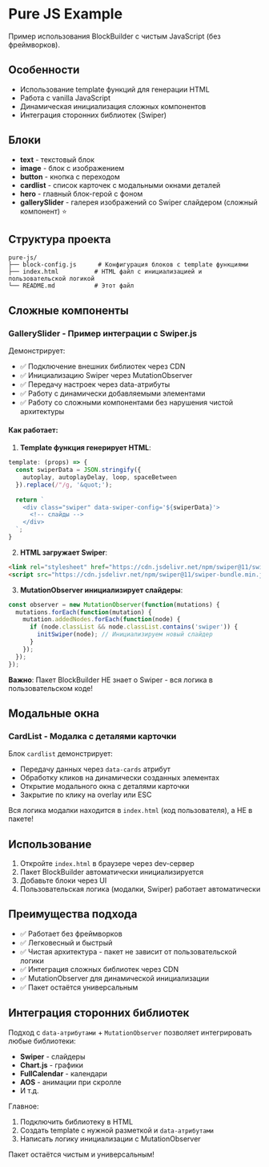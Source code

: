# Pure JS Example

Пример использования BlockBuilder с чистым JavaScript (без фреймворков).

## Особенности

- Использование template функций для генерации HTML
- Работа с vanilla JavaScript
- Динамическая инициализация сложных компонентов
- Интеграция сторонних библиотек (Swiper)

## Блоки

- **text** - текстовый блок
- **image** - блок с изображением
- **button** - кнопка с переходом
- **cardlist** - список карточек с модальными окнами деталей
- **hero** - главный блок-герой с фоном
- **gallerySlider** - галерея изображений со Swiper слайдером (сложный компонент) ⭐

## Структура проекта

```
pure-js/
├── block-config.js      # Конфигурация блоков с template функциями
├── index.html          # HTML файл с инициализацией и пользовательской логикой
└── README.md           # Этот файл
```

## Сложные компоненты

### GallerySlider - Пример интеграции с Swiper.js

Демонстрирует:
- ✅ Подключение внешних библиотек через CDN
- ✅ Инициализацию Swiper через MutationObserver
- ✅ Передачу настроек через data-атрибуты
- ✅ Работу с динамически добавляемыми элементами
- ✅ Работу со сложными компонентами без нарушения чистой архитектуры

#### Как работает:

1. **Template функция генерирует HTML**:
```javascript
template: (props) => {
  const swiperData = JSON.stringify({ 
    autoplay, autoplayDelay, loop, spaceBetween 
  }).replace(/"/g, '&quot;');
  
  return `
    <div class="swiper" data-swiper-config='${swiperData}'>
      <!-- слайды -->
    </div>
  `;
}
```

2. **HTML загружает Swiper**:
```html
<link rel="stylesheet" href="https://cdn.jsdelivr.net/npm/swiper@11/swiper-bundle.min.css">
<script src="https://cdn.jsdelivr.net/npm/swiper@11/swiper-bundle.min.js"></script>
```

3. **MutationObserver инициализирует слайдеры**:
```javascript
const observer = new MutationObserver(function(mutations) {
  mutations.forEach(function(mutation) {
    mutation.addedNodes.forEach(function(node) {
      if (node.classList && node.classList.contains('swiper')) {
        initSwiper(node); // Инициализируем новый слайдер
      }
    });
  });
});
```

**Важно**: Пакет BlockBuilder НЕ знает о Swiper - вся логика в пользовательском коде!

## Модальные окна

### CardList - Модалка с деталями карточки

Блок `cardlist` демонстрирует:
- Передачу данных через `data-cards` атрибут
- Обработку кликов на динамически созданных элементах
- Открытие модального окна с деталями карточки
- Закрытие по клику на overlay или ESC

Вся логика модалки находится в `index.html` (код пользователя), а НЕ в пакете!

## Использование

1. Откройте `index.html` в браузере через dev-сервер
2. Пакет BlockBuilder автоматически инициализируется
3. Добавьте блоки через UI
4. Пользовательская логика (модалки, Swiper) работает автоматически

## Преимущества подхода

- ✅ Работает без фреймворков
- ✅ Легковесный и быстрый
- ✅ Чистая архитектура - пакет не зависит от пользовательской логики
- ✅ Интеграция сложных библиотек через CDN
- ✅ MutationObserver для динамической инициализации
- ✅ Пакет остаётся универсальным

## Интеграция сторонних библиотек

Подход с `data-атрибутами` + `MutationObserver` позволяет интегрировать любые библиотеки:

- **Swiper** - слайдеры
- **Chart.js** - графики
- **FullCalendar** - календари
- **AOS** - анимации при скролле
- И т.д.

Главное:
1. Подключить библиотеку в HTML
2. Создать template с нужной разметкой и `data-атрибутами`
3. Написать логику инициализации с MutationObserver

Пакет остаётся чистым и универсальным!

